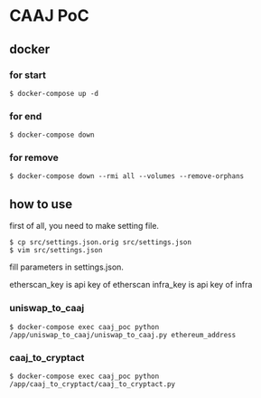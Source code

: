 # CAAJ PoC

## docker
### for start

```
$ docker-compose up -d
```

### for end

```
$ docker-compose down
```

### for remove

```
$ docker-compose down --rmi all --volumes --remove-orphans
```

## how to use

first of all, you need to make setting file.

```
$ cp src/settings.json.orig src/settings.json
$ vim src/settings.json
```

fill parameters in settings.json.

etherscan_key is api key of etherscan
infra_key is api key of infra


### uniswap_to_caaj

```
$ docker-compose exec caaj_poc python /app/uniswap_to_caaj/uniswap_to_caaj.py ethereum_address
```


### caaj_to_cryptact

```
$ docker-compose exec caaj_poc python /app/caaj_to_cryptact/caaj_to_cryptact.py
```
